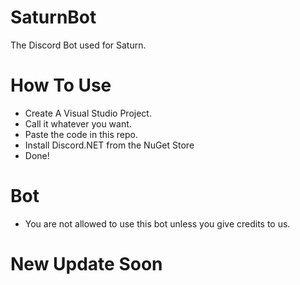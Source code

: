 # SaturnBot
The Discord Bot used for Saturn.

# How To Use
* Create A Visual Studio Project.
* Call it whatever you want.
* Paste the code in this repo. 
* Install Discord.NET from the NuGet Store
* Done!

# Bot
* You are not allowed to use this bot unless you give credits to us.


# New Update Soon
